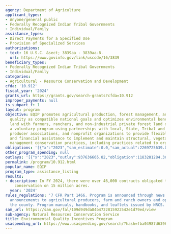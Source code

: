 ```yaml
---
agency: Department of Agriculture
applicant_types:
- Anyone/general public
- Federally Recognized Indian Tribal Governments
- Individual/Family
assistance_types:
- Direct Payments for a Specified Use
- Provision of Specialized Services
authorizations:
- text: 16 U.S.C. &sect; 3839aa - 3839aa-8.
  url: https://www.govinfo.gov/link/uscode/16/3839
beneficiary_types:
- Federally Recognized Indian Tribal Governments
- Individual/Family
categories:
- Agricultural - Resource Conservation and Development
cfda: '10.912'
fiscal_year: '2024'
grants_url: https://grants.gov/search-grants?cfda=10.912
improper_payments: null
is_subpart_f: 1
layout: program
objective: EQIP promotes agricultural production, forest management, and environmental
  quality as compatible national goals and optimizes environmental benefits on eligible
  land with farmers, ranchers, and non-industrial private forest land owners. It is
  a voluntary program using partnerships with local, State, Tribal and Federal agencies,
  producer associations, and nonprofit organizations to provide flexible technical
  and financial assistance to implement and maintain structural, vegetative, and land
  management conservation practices, including practices related to organic production.
obligations: '[{"x":"2023","sam_estimate":0.0,"sam_actual":2269725639.0,"usa_spending_actual":1107698546.04},{"x":"2024","sam_estimate":0.0,"sam_actual":3565753643.0,"usa_spending_actual":2590377580.44},{"x":"2025","sam_estimate":0.0,"sam_actual":4497018478.0,"usa_spending_actual":430961519.88}]'
other_program_spending: null
outlays: '[{"x":"2023","outlay":937636665.82,"obligation":1183281284.36},{"x":"2024","outlay":1003233736.11,"obligation":2769933410.86},{"x":"2025","outlay":98855516.6,"obligation":634980187.4}]'
permalink: /program/10.912.html
popular_name: EQIP
program_type: assistance_listing
results:
- description: In FY 2024, there were over 46,000 contracts obligated to implement
    conservation on 15 million acres.
  year: '2024'
rules_regulations: '7 CFR Part 1466. Program is announced through news media and in
  announcements to agricultural producers, farm and ranch owners and operators in
  the county. Program manuals, handbooks, and leaflets issued by NRCS. '
sam_url: https://sam.gov/fal/109d949da84b4722815922542e1d79ed/view
sub-agency: Natural Resources Conservation Service
title: Environmental Quality Incentives Program
usaspending_url: https://www.usaspending.gov/search/?hash=fba04987d63969b59f44272e40719646
---
```

